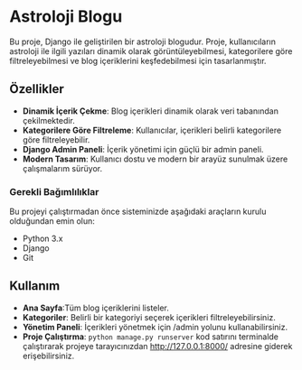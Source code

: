 # Astroloji Blogu

Bu proje, Django ile geliştirilen bir astroloji blogudur. Proje, kullanıcıların astroloji ile ilgili yazıları dinamik olarak görüntüleyebilmesi, kategorilere göre filtreleyebilmesi ve blog içeriklerini keşfedebilmesi için tasarlanmıştır.

## Özellikler

- **Dinamik İçerik Çekme**: Blog içerikleri dinamik olarak veri tabanından çekilmektedir.
- **Kategorilere Göre Filtreleme**: Kullanıcılar, içerikleri belirli kategorilere göre filtreleyebilir.
- **Django Admin Paneli**: İçerik yönetimi için güçlü bir admin paneli.
- **Modern Tasarım**: Kullanıcı dostu ve modern bir arayüz sunulmak üzere çalışmalarım sürüyor.

### Gerekli Bağımlılıklar

Bu projeyi çalıştırmadan önce sisteminizde aşağıdaki araçların kurulu olduğundan emin olun:

- Python 3.x
- Django
- Git

## Kullanım
- **Ana Sayfa**:Tüm blog içeriklerini listeler.
- **Kategoriler**: Belirli bir kategoriyi seçerek içerikleri filtreleyebilirsiniz.
- **Yönetim Paneli**: İçerikleri yönetmek için /admin yolunu kullanabilirsiniz.
- **Proje Çalıştırma**: ```python manage.py runserver``` kod satırını terminalde çalıştırarak projeye tarayıcınızdan http://127.0.0.1:8000/ adresine giderek erişebilirsiniz.
